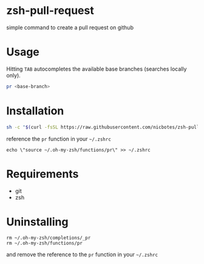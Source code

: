 # zsh-pull-request
simple command to create a pull request on github

# Usage

Hitting `TAB` autocompletes the available base branches (searches locally only).

```bash
pr <base-branch>
```

# Installation

```bash
sh -c "$(curl -fsSL https://raw.githubusercontent.com/nicbotes/zsh-pull-request/master/install.sh)"
```
reference the `pr` function in your `~/.zshrc`

```
echo \"source ~/.oh-my-zsh/functions/pr\" >> ~/.zshrc
```

# Requirements

- git
- zsh

# Uninstalling

```
rm ~/.oh-my-zsh/completions/_pr
rm ~/.oh-my-zsh/functions/pr
```

and remove the reference to the `pr` function in your `~/.zshrc`
